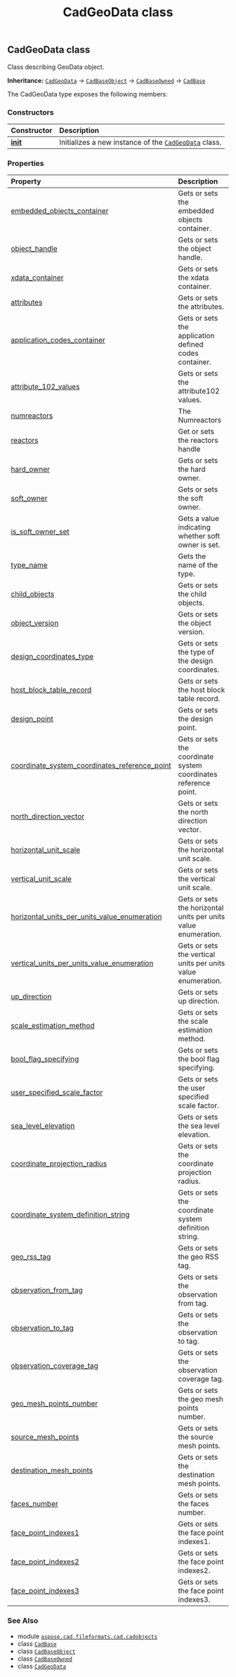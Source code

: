 ﻿---
title: CadGeoData class
second_title: Aspose.CAD for Python via .NET API References
description: 
type: docs
weight: 550
url: /aspose.cad.fileformats.cad.cadobjects/cadgeodata/
is_root: false
---

## CadGeoData class

Class describing GeoData object.



**Inheritance:** [`CadGeoData`](/cad/python-net/aspose.cad.fileformats.cad.cadobjects/cadgeodata) → 
[`CadBaseObject`](/cad/python-net/aspose.cad.fileformats.cad.cadobjects/cadbaseobject) → 
[`CadBaseOwned`](/cad/python-net/aspose.cad.fileformats.cad.cadobjects/cadbaseowned) → 
[`CadBase`](/cad/python-net/aspose.cad.fileformats.cad.cadobjects/cadbase)



The CadGeoData type exposes the following members:

### Constructors
| Constructor | Description |
| :- | :- |
| [__init__](/cad/python-net/aspose.cad.fileformats.cad.cadobjects/cadgeodata/__init__/#) | Initializes a new instance of the [`CadGeoData`](/cad/python-net/aspose.cad.fileformats.cad.cadobjects/cadgeodata) class. |


### Properties
| Property | Description |
| :- | :- |
| [embedded_objects_container](/cad/python-net/aspose.cad.fileformats.cad.cadobjects/cadgeodata/embedded_objects_container) | Gets or sets the embedded objects container. |
| [object_handle](/cad/python-net/aspose.cad.fileformats.cad.cadobjects/cadgeodata/object_handle) | Gets or sets the object handle. |
| [xdata_container](/cad/python-net/aspose.cad.fileformats.cad.cadobjects/cadgeodata/xdata_container) | Gets or sets the xdata container. |
| [attributes](/cad/python-net/aspose.cad.fileformats.cad.cadobjects/cadgeodata/attributes) | Gets or sets the attributes. |
| [application_codes_container](/cad/python-net/aspose.cad.fileformats.cad.cadobjects/cadgeodata/application_codes_container) | Gets or sets the application defined codes container. |
| [attribute_102_values](/cad/python-net/aspose.cad.fileformats.cad.cadobjects/cadgeodata/attribute_102_values) | Gets or sets the attribute102 values. |
| [numreactors](/cad/python-net/aspose.cad.fileformats.cad.cadobjects/cadgeodata/numreactors) | The Numreactors |
| [reactors](/cad/python-net/aspose.cad.fileformats.cad.cadobjects/cadgeodata/reactors) | Get or sets the reactors handle |
| [hard_owner](/cad/python-net/aspose.cad.fileformats.cad.cadobjects/cadgeodata/hard_owner) | Gets or sets the hard owner. |
| [soft_owner](/cad/python-net/aspose.cad.fileformats.cad.cadobjects/cadgeodata/soft_owner) | Gets or sets the soft owner. |
| [is_soft_owner_set](/cad/python-net/aspose.cad.fileformats.cad.cadobjects/cadgeodata/is_soft_owner_set) | Gets a value indicating whether soft owner is set. |
| [type_name](/cad/python-net/aspose.cad.fileformats.cad.cadobjects/cadgeodata/type_name) | Gets the name of the type. |
| [child_objects](/cad/python-net/aspose.cad.fileformats.cad.cadobjects/cadgeodata/child_objects) | Gets or sets the child objects. |
| [object_version](/cad/python-net/aspose.cad.fileformats.cad.cadobjects/cadgeodata/object_version) | Gets or sets the object version. |
| [design_coordinates_type](/cad/python-net/aspose.cad.fileformats.cad.cadobjects/cadgeodata/design_coordinates_type) | Gets or sets the type of the design coordinates. |
| [host_block_table_record](/cad/python-net/aspose.cad.fileformats.cad.cadobjects/cadgeodata/host_block_table_record) | Gets or sets the host block table record. |
| [design_point](/cad/python-net/aspose.cad.fileformats.cad.cadobjects/cadgeodata/design_point) | Gets or sets the design point. |
| [coordinate_system_coordinates_reference_point](/cad/python-net/aspose.cad.fileformats.cad.cadobjects/cadgeodata/coordinate_system_coordinates_reference_point) | Gets or sets the coordinate system coordinates reference point. |
| [north_direction_vector](/cad/python-net/aspose.cad.fileformats.cad.cadobjects/cadgeodata/north_direction_vector) | Gets or sets the north direction vector. |
| [horizontal_unit_scale](/cad/python-net/aspose.cad.fileformats.cad.cadobjects/cadgeodata/horizontal_unit_scale) | Gets or sets the horizontal unit scale. |
| [vertical_unit_scale](/cad/python-net/aspose.cad.fileformats.cad.cadobjects/cadgeodata/vertical_unit_scale) | Gets or sets the vertical unit scale. |
| [horizontal_units_per_units_value_enumeration](/cad/python-net/aspose.cad.fileformats.cad.cadobjects/cadgeodata/horizontal_units_per_units_value_enumeration) | Gets or sets the horizontal units per units value enumeration. |
| [vertical_units_per_units_value_enumeration](/cad/python-net/aspose.cad.fileformats.cad.cadobjects/cadgeodata/vertical_units_per_units_value_enumeration) | Gets or sets the vertical units per units value enumeration. |
| [up_direction](/cad/python-net/aspose.cad.fileformats.cad.cadobjects/cadgeodata/up_direction) | Gets or sets up direction. |
| [scale_estimation_method](/cad/python-net/aspose.cad.fileformats.cad.cadobjects/cadgeodata/scale_estimation_method) | Gets or sets the scale estimation method. |
| [bool_flag_specifying](/cad/python-net/aspose.cad.fileformats.cad.cadobjects/cadgeodata/bool_flag_specifying) | Gets or sets the bool flag specifying. |
| [user_specified_scale_factor](/cad/python-net/aspose.cad.fileformats.cad.cadobjects/cadgeodata/user_specified_scale_factor) | Gets or sets the user specified scale factor. |
| [sea_level_elevation](/cad/python-net/aspose.cad.fileformats.cad.cadobjects/cadgeodata/sea_level_elevation) | Gets or sets the sea level elevation. |
| [coordinate_projection_radius](/cad/python-net/aspose.cad.fileformats.cad.cadobjects/cadgeodata/coordinate_projection_radius) | Gets or sets the coordinate projection radius. |
| [coordinate_system_definition_string](/cad/python-net/aspose.cad.fileformats.cad.cadobjects/cadgeodata/coordinate_system_definition_string) | Gets or sets the coordinate system definition string. |
| [geo_rss_tag](/cad/python-net/aspose.cad.fileformats.cad.cadobjects/cadgeodata/geo_rss_tag) | Gets or sets the geo RSS tag. |
| [observation_from_tag](/cad/python-net/aspose.cad.fileformats.cad.cadobjects/cadgeodata/observation_from_tag) | Gets or sets the observation from tag. |
| [observation_to_tag](/cad/python-net/aspose.cad.fileformats.cad.cadobjects/cadgeodata/observation_to_tag) | Gets or sets the observation to tag. |
| [observation_coverage_tag](/cad/python-net/aspose.cad.fileformats.cad.cadobjects/cadgeodata/observation_coverage_tag) | Gets or sets the observation coverage tag. |
| [geo_mesh_points_number](/cad/python-net/aspose.cad.fileformats.cad.cadobjects/cadgeodata/geo_mesh_points_number) | Gets or sets the geo mesh points number. |
| [source_mesh_points](/cad/python-net/aspose.cad.fileformats.cad.cadobjects/cadgeodata/source_mesh_points) | Gets or sets the source mesh points. |
| [destination_mesh_points](/cad/python-net/aspose.cad.fileformats.cad.cadobjects/cadgeodata/destination_mesh_points) | Gets or sets the destination mesh points. |
| [faces_number](/cad/python-net/aspose.cad.fileformats.cad.cadobjects/cadgeodata/faces_number) | Gets or sets the faces number. |
| [face_point_indexes1](/cad/python-net/aspose.cad.fileformats.cad.cadobjects/cadgeodata/face_point_indexes1) | Gets or sets the face point indexes1. |
| [face_point_indexes2](/cad/python-net/aspose.cad.fileformats.cad.cadobjects/cadgeodata/face_point_indexes2) | Gets or sets the face point indexes2. |
| [face_point_indexes3](/cad/python-net/aspose.cad.fileformats.cad.cadobjects/cadgeodata/face_point_indexes3) | Gets or sets the face point indexes3. |



### See Also
* module [`aspose.cad.fileformats.cad.cadobjects`](..)
* class [`CadBase`](/cad/python-net/aspose.cad.fileformats.cad.cadobjects/cadbase)
* class [`CadBaseObject`](/cad/python-net/aspose.cad.fileformats.cad.cadobjects/cadbaseobject)
* class [`CadBaseOwned`](/cad/python-net/aspose.cad.fileformats.cad.cadobjects/cadbaseowned)
* class [`CadGeoData`](/cad/python-net/aspose.cad.fileformats.cad.cadobjects/cadgeodata)
